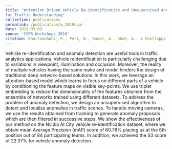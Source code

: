 ```yaml
---
title: "Attention Driven Vehicle Re-identification and Unsupervised Anomaly Detection
for Traffic Understanding"
collection: publications
permalink: /publication/w_2019cvpr
date: 2019-03-09
venue: 'CVPR Workshops 2019'
citation: Khorramshahi, P., Peri, N., Kumar, A., Shah, A., & Chellappa, R. (2019, June). Attention Driven Vehicle Re-identification and Unsupervised Anomaly Detection for Traffic Understanding. In CVPR Workshops (pp. 239-246).
---
```

Vehicle re-identification and anomaly detection are useful tools in traffic analytics applications. Vehicle reidentification is particularly challenging due to variations in viewpoint, illumination and occlusion. Moreover, the reality of multiple vehicles having the same make and model hinders the design of traditional deep network-based solutions. In this work, we leverage an attention-based model which learns to focus on different parts of a vehicle by conditioning the feature maps on visible key-points. We use triplet embedding to reduce the dimensionality of the features obtained from the ensemble of networks trained using different datasets. To address the problem of anomaly detection, we design an unsupervised algorithm to detect and localize anomalies in traffic scenes. To handle moving cameras, we use the results obtained from tracking to generate anomaly proposals which are then filtered in successive steps. We show the effectiveness of our method on the Nvidia AI City vehicle re-identification dataset, where we obtain mean Average Precision (mAP) score of 60.78% placing us at the 8th position out of 84 participating teams. In addition, we achieved the S3 score of 22.07% for vehicle anomaly detection.
